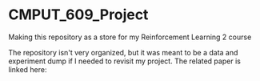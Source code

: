 # CMPUT_609_Project
Making this repository as a store for my Reinforcement Learning 2 course

The repository isn't very organized, but it was meant to be a data and experiment dump if I needed to revisit my project. The related paper is linked here:

